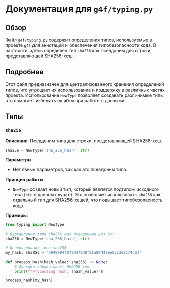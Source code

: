 # Документация для `g4f/typing.py`

## Обзор

Файл `g4f/typing.py` содержит определения типов, используемые в проекте `g4f` для аннотаций и обеспечения типобезопасности кода. В частности, здесь определен тип `sha256` как псевдоним для строки, представляющей SHA256-хеш.

## Подробнее

Этот файл предназначен для централизованного хранения определений типов, что упрощает их использование и поддержку в различных частях проекта. Использование `NewType` позволяет создавать различимые типы, что помогает избежать ошибок при работе с данными.

## Типы

### `sha256`

**Описание**: Псевдоним типа для строки, представляющей SHA256-хеш.

```python
sha256 = NewType('sha_256_hash', str)
```

**Параметры**:
- Нет явных параметров, так как это псевдоним типа.

**Принцип работы**:
- `NewType` создает новый тип, который является подтипом исходного типа (`str` в данном случае). Это позволяет использовать `sha256` как отдельный тип для SHA256-хешей, что повышает типобезопасность кода.

**Примеры**:

```python
from typing import NewType

# Определение типа sha256 как псевдонима для str
sha256 = NewType('sha_256_hash', str)

# Использование типа sha256
my_hash: sha256 = "a948904f2f0d479d8f81a89448ee93c3e2174c6f"

def process_hash(hash_value: sha256) -> None:
    # Функция обрабатывает SHA256-хеш
    print(f"Processing hash: {hash_value}")

process_hash(my_hash)